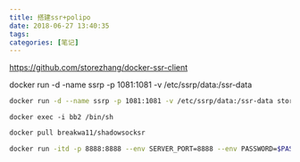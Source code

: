 ```yaml
---
title: 搭建ssr+polipo
date: 2018-06-27 13:40:35
tags:
categories: [笔记]
---
```




https://github.com/storezhang/docker-ssr-client



docker run -d -name ssrp -p 1081:1081 -v /etc/ssrp/data:/ssr-data 



```bash
docker run -d --name ssrp -p 1081:1081 -v /etc/ssrp/data:/ssr-data storezhang/ssr-client
```

```
docker exec -i bb2 /bin/sh
```

```bash
docker pull breakwa11/shadowsocksr

docker run -itd -p 8888:8888 --env SERVER_PORT=8888 --env PASSWORD=$PASSWORD --name ssr breakwa11/shadowsocksr
```

